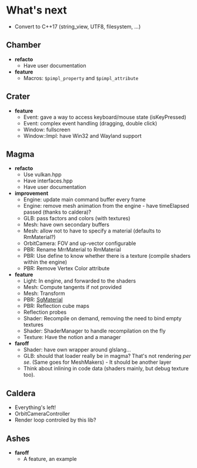 # What's next

- Convert to C++17 (string_view, UTF8, filesystem, ...)

## Chamber

- **refacto**
    - Have user documentation
- **feature**
    - Macros: `$pimpl_property` and `$pimpl_attribute`

## Crater

- **feature**
    - Event: gave a way to access keyboard/mouse state (isKeyPressed)
    - Event: complex event handling (dragging, double click)
    - Window: fullscreen
    - Window::Impl: have Win32 and Wayland support

## Magma

- **refacto**
    - Use vulkan.hpp 
    - Have interfaces.hpp
    - Have user documentation
- **improvement** 
    - Engine: update main command buffer every frame
    - Engine: remove mesh animation from the engine - have timeElapsed passed (thanks to caldera)?
    - GLB: pass factors and colors (with textures)
    - Mesh: have own secondary buffers
    - Mesh: allow not to have to specify a material (defaults to RmMaterial?)
    - OrbitCamera: FOV and up-vector configurable
    - PBR: Rename MrrMaterial to RmMaterial
    - PBR: Use define to know whether there is a texture (compile shaders within the engine)
    - PBR: Remove Vertex Color attribute
- **feature**
    - Light: In engine, and forwarded to the shaders
    - Mesh: Compute tangents if not provided
    - Mesh: Transform
    - PBR: [SgMaterial](https://github.com/KhronosGroup/glTF/tree/master/extensions/Khronos/KHR_materials_pbrSpecularGlossiness)
    - PBR: Reflection cube maps
    - Reflection probes
    - Shader: Recompile on demand, removing the need to bind empty textures
    - Shader: ShaderManager to handle recompilation on the fly
    - Texture: Have the notion and a manager
- **faroff**
    - Shader: have own wrapper around glslang...
    - GLB: should that loader really be in magma? That's not rendering *per se*. (Same goes for MeshMakers) - It should be another layer
    - Think about inlining in code data (shaders mainly, but debug texture too).

## Caldera

- Everything's left!
- OrbitCameraController
- Render loop controled by this lib?

## Ashes

- **faroff**
    - A feature, an example
